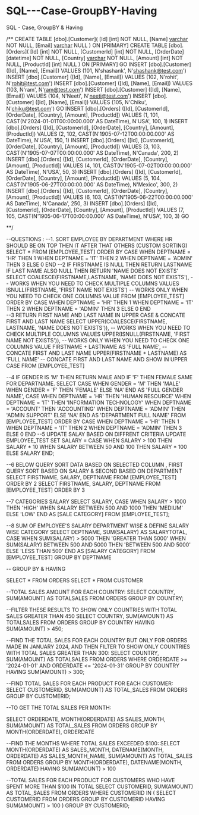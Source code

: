 # SQL---Case-GroupBY-Having
SQL - Case, GroupBY &amp; Having

/**
CREATE TABLE [dbo].[Customer](
	[Id] [int] NOT NULL,
	[Name] [varchar](50) NOT NULL,
	[Email] [varchar](100) NULL
) ON [PRIMARY]
CREATE TABLE [dbo].[Orders](
	[Id] [int] NOT NULL,
	[CustomerId] [int] NOT NULL,
	[OrderDate] [datetime] NOT NULL,
	[Country] [varchar](50) NOT NULL,
	[Amount] [int] NOT NULL,
	[ProductId] [int] NULL
) ON [PRIMARY]
GO
INSERT [dbo].[Customer] ([Id], [Name], [Email]) VALUES (101, N'shashank', N'shashank@test.com')
INSERT [dbo].[Customer] ([Id], [Name], [Email]) VALUES (102, N'rohit', N'rohit@test.com')
INSERT [dbo].[Customer] ([Id], [Name], [Email]) VALUES (103, N'ram', N'ram@test.com')
INSERT [dbo].[Customer] ([Id], [Name], [Email]) VALUES (104, N'Neeti', N'neeti@test.com')
INSERT [dbo].[Customer] ([Id], [Name], [Email]) VALUES (105, N'Chiku', N'chiku@test.com')
GO
INSERT [dbo].[Orders] ([Id], [CustomerId], [OrderDate], [Country], [Amount], [ProductId]) VALUES (1, 101, CAST(N'2024-01-01T00:00:00.000' AS DateTime), N'USA', 100, 1)
INSERT [dbo].[Orders] ([Id], [CustomerId], [OrderDate], [Country], [Amount], [ProductId]) VALUES (2, 102, CAST(N'1905-07-12T00:00:00.000' AS DateTime), N'USA', 150, 1)
INSERT [dbo].[Orders] ([Id], [CustomerId], [OrderDate], [Country], [Amount], [ProductId]) VALUES (3, 103, CAST(N'1905-07-07T00:00:00.000' AS DateTime), N'Canada', 200, 2)
INSERT [dbo].[Orders] ([Id], [CustomerId], [OrderDate], [Country], [Amount], [ProductId]) VALUES (4, 101, CAST(N'1905-07-02T00:00:00.000' AS DateTime), N'USA', 50, 3)
INSERT [dbo].[Orders] ([Id], [CustomerId], [OrderDate], [Country], [Amount], [ProductId]) VALUES (5, 104, CAST(N'1905-06-27T00:00:00.000' AS DateTime), N'Mexico', 300, 2)
INSERT [dbo].[Orders] ([Id], [CustomerId], [OrderDate], [Country], [Amount], [ProductId]) VALUES (6, 103, CAST(N'1905-06-22T00:00:00.000' AS DateTime), N'Canada', 250, 3)
INSERT [dbo].[Orders] ([Id], [CustomerId], [OrderDate], [Country], [Amount], [ProductId]) VALUES (7, 105, CAST(N'1905-06-17T00:00:00.000' AS DateTime), N'USA', 100, 3)
GO

**/

--QUESTIONS :
  --1. SORT EMPLOYEE BY DEPARTMENT WHERE HR SHOULD BE ON TOP THEN IT AFTER THAT OTHERS (CUSTOM SORTING)
SELECT *
FROM [EMPLOYEE_TEST]
ORDER BY CASE
             WHEN DEPTNAME = 'HR' THEN 1
             WHEN DEPTNAME = 'IT' THEN 2
             WHEN DEPTNAME = 'ADMIN' THEN 3
             ELSE 0
         END
--2 IF FIRSTNAME IS NULL THEN RETURN LASTNAME IF LAST NAME ALSO NULL THEN RETURN 'NAME DOES NOT EXISTS'
SELECT 
COALESCE(FIRSTNAME,LASTNAME, 'NAME DOES NOT EXISTS'), -- WORKS WHEN YOU NEED TO CHECK MULTIPLE COLUMNS VALUES
ISNULL(FIRSTNAME, 'FIRST NAME NOT EXISTS') -- WORKS ONLY WHEN YOU NEED TO CHECK ONE COLUMNS VALUE
FROM [EMPLOYEE_TEST]
ORDER BY CASE
             WHEN DEPTNAME = 'HR' THEN 1
             WHEN DEPTNAME = 'IT' THEN 2
             WHEN DEPTNAME = 'ADMIN' THEN 3
             ELSE 0
         END	
--3 RETURN FIRST NAME AND LAST NAME IN UPPER CASE & CONCATE FIRST AND LAST NAME
SELECT UPPER(COALESCE(FIRSTNAME, LASTNAME, 'NAME DOES NOT EXISTS')), -- WORKS WHEN YOU NEED TO CHECK MULTIPLE COLUMNS VALUES
       UPPER(ISNULL(FIRSTNAME, 'FIRST NAME NOT EXISTS')),            -- WORKS ONLY WHEN YOU NEED TO CHECK ONE COLUMNS VALUE
       FIRSTNAME + LASTNAME AS 'FULL NAME',                          -- CONCATE FIRST AND LAST NAME
       UPPER(FIRSTNAME + LASTNAME) AS 'FULL NAME'                    -- CONCATE FIRST AND LAST NAME AND SHOW IN UPPER CASE
FROM [EMPLOYEE_TEST]

--4 IF GENDER IS 'M' THEN RETURN MALE AND IF 'F' THEN FEMALE SAME FOR DEPARTNAME.
SELECT  CASE
             WHEN GENDER = 'M' THEN 'MALE'
             WHEN GENDER = 'F' THEN 'FEMALE'
             ELSE 'NA'
         END AS 'FULL GENDER NAME',
		 CASE
             WHEN DEPTNAME = 'HR' THEN 'HUMAN RESOURCE'
             WHEN DEPTNAME = 'IT' THEN 'INFORMATION TECHNOLOGY'
			 WHEN DEPTNAME = 'ACCOUNT' THEN 'ACCOUNTING'
			 WHEN DEPTNAME = 'ADMIN' THEN 'ADMIN SUPPORT'
             ELSE 'NA'
         END AS 'DEPARTMENT FULL NAME'
FROM [EMPLOYEE_TEST]
ORDER BY CASE
             WHEN DEPTNAME = 'HR' THEN 1
             WHEN DEPTNAME = 'IT' THEN 2
             WHEN DEPTNAME = 'ADMIN' THEN 3
             ELSE 0
         END
--5 UPDATE SALAY BASED ON DIFFRENT CRITERIA
UPDATE EMPLOYEE_TEST
SET SALARY = CASE
    WHEN SALARY > 100 THEN SALARY * 10
    WHEN SALARY BETWEEN 50 AND 100 THEN SALARY * 100
    ELSE SALARY
END;

--6 BELOW QUERY SORT DATA BASED ON SELECTED COLUMN , FIRST QUERY SORT BASED ON SALARY & SECOND BASED ON DEPARTMENT
SELECT FIRSTNAME, SALARY, DEPTNAME FROM [EMPLOYEE_TEST] ORDER BY 2
SELECT FIRSTNAME, SALARY, DEPTNAME FROM [EMPLOYEE_TEST] ORDER BY 3

--7  CATEGORIES SALARY 
SELECT
    SALARY,
    CASE
        WHEN SALARY > 1000 THEN 'HIGH'
        WHEN SALARY BETWEEN 500 AND 1000 THEN 'MEDIUM'
        ELSE 'LOW'
    END AS [SALE CATEGORY]
FROM [EMPLOYEE_TEST];

--8 SUM OF EMPLOYEE'S SALARY  DEPARTMENT WISE & DEFINE SALARY WISE CATEGORY
SELECT
    DEPTNAME,
    SUM(SALARY) AS SALARYTOTAL,
    CASE
        WHEN SUM(SALARY) > 5000 THEN 'GREATER THAN 5000'
        WHEN SUM(SALARY) BETWEEN 500 AND 5000 THEN 'BETWEEN 500 AND 5000'
        ELSE 'LESS THAN 500'
    END AS [SALARY CATEGORY]
FROM [EMPLOYEE_TEST]
GROUP BY DEPTNAME


-- GROUP BY & HAVING

SELECT *
FROM ORDERS
SELECT *
FROM CUSTOMER

--TOTAL SALES AMOUNT FOR EACH COUNTRY:
SELECT COUNTRY,
       SUM(AMOUNT) AS TOTALSALES
FROM ORDERS
GROUP BY COUNTRY;

--FILTER THESE RESULTS TO SHOW ONLY COUNTRIES WITH TOTAL SALES GREATER THAN 450
SELECT COUNTRY,
       SUM(AMOUNT) AS TOTALSALES
FROM ORDERS
GROUP BY COUNTRY
HAVING SUM(AMOUNT) > 450;


--FIND THE TOTAL SALES FOR EACH COUNTRY BUT ONLY FOR ORDERS MADE IN JANUARY 2024, AND THEN FILTER TO SHOW ONLY COUNTRIES WITH TOTAL SALES GREATER THAN 300:
SELECT COUNTRY,
       SUM(AMOUNT) AS TOTALSALES
FROM ORDERS
WHERE ORDERDATE >= '2024-01-01'
      AND ORDERDATE <= '2024-01-31'
GROUP BY COUNTRY
HAVING SUM(AMOUNT) > 300;

--FIND TOTAL SALES FOR EACH PRODUCT FOR EACH CUSTOMER:
SELECT CUSTOMERID,
       SUM(AMOUNT) AS TOTAL_SALES
FROM ORDERS
GROUP BY CUSTOMERID;

--TO GET THE TOTAL SALES PER MONTH:

SELECT ORDERDATE,
       MONTH(ORDERDATE) AS SALES_MONTH,
       SUM(AMOUNT) AS TOTAL_SALES
FROM ORDERS
GROUP BY MONTH(ORDERDATE),
         ORDERDATE

--FIND THE MONTHS WHERE TOTAL SALES EXCEEDED $100:
SELECT MONTH(ORDERDATE) AS SALES_MONTH,
       DATENAME(MONTH, ORDERDATE) AS SALES_MONTH_NAME,
       SUM(AMOUNT) AS TOTAL_SALES
FROM ORDERS
GROUP BY MONTH(ORDERDATE),
         DATENAME(MONTH, ORDERDATE)
HAVING SUM(AMOUNT) > 100

--TOTAL SALES FOR EACH PRODUCT FOR CUSTOMERS WHO HAVE SPENT MORE THAN $100 IN TOTAL
SELECT CUSTOMERID,
       SUM(AMOUNT) AS TOTAL_SALES
FROM ORDERS
WHERE CUSTOMERID IN (
                        SELECT CUSTOMERID
                        FROM ORDERS
                        GROUP BY CUSTOMERID
                        HAVING SUM(AMOUNT) > 100
                    )
GROUP BY CUSTOMERID;
